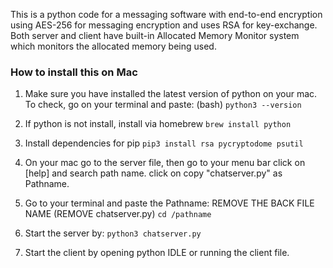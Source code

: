 This is a python code for a messaging software with end-to-end encryption using AES-256 for messaging encryption and uses RSA for key-exchange. Both server and client have built-in Allocated Memory Monitor system which monitors the allocated memory being used.

### **How to install this on Mac**

1. Make sure you have installed the latest version of python on your mac. To check, go on your terminal and paste: (bash)
`python3 --version`

2. If python is not install, install via homebrew
`brew install python`

3. Install dependencies for pip
`pip3 install rsa pycryptodome psutil`

4. On your mac go to the server file, then go to your menu bar click on [help] and search path name. click on copy "chatserver.py" as Pathname.

5. Go to your terminal and paste the Pathname: REMOVE THE BACK FILE NAME (REMOVE chatserver.py)
`cd /pathname` 

6. Start the server by:
`python3 chatserver.py`

7. Start the client by opening python IDLE or running the client file.
